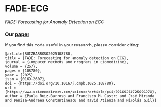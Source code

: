 # FADE-ECG

*FADE: Forecasting for Anomaly Detection on ECG*

### Our [paper](https://doi.org/10.1016/j.cmpb.2025.108780)
If you find this code useful in your research, please consider citing:

    @article{RUIZBARROSO2025108780,
    title = {FADE: Forecasting for anomaly detection on ECG},
    journal = {Computer Methods and Programs in Biomedicine},
    volume = {267},
    pages = {108780},
    year = {2025},
    issn = {0169-2607},
    doi = {https://doi.org/10.1016/j.cmpb.2025.108780},
    url = {https://www.sciencedirect.com/science/article/pii/S016926072500197X},
    author = {Paula Ruiz-Barroso and Francisco M. Castro and José Miranda and Denisa-Andreea Constantinescu and David Atienza and Nicolás Guil}}
